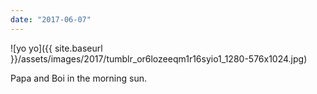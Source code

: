 ```yaml
---
date: "2017-06-07"
---
```


![yo yo]({{ site.baseurl }}/assets/images/2017/tumblr_or6lozeeqm1r16syio1_1280-576x1024.jpg)

Papa and Boi in the morning sun.
